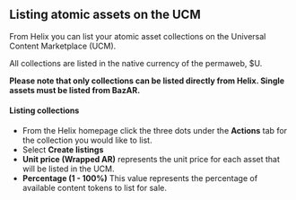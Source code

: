 ## Listing atomic assets on the UCM

From Helix you can list your atomic asset collections on the Universal Content Marketplace (UCM).

All collections are listed in the native currency of the permaweb, $U.

**Please note that only collections can be listed directly from Helix. Single assets must be listed from BazAR.**

#### Listing collections

- From the Helix homepage click the three dots under the **Actions** tab for the collection you would like to list.
- Select **Create listings**
- **Unit price (Wrapped AR)** represents the unit price for each asset that will be listed in the UCM.
- **Percentage (1 - 100%)** This value represents the percentage of available content tokens to list for sale.
